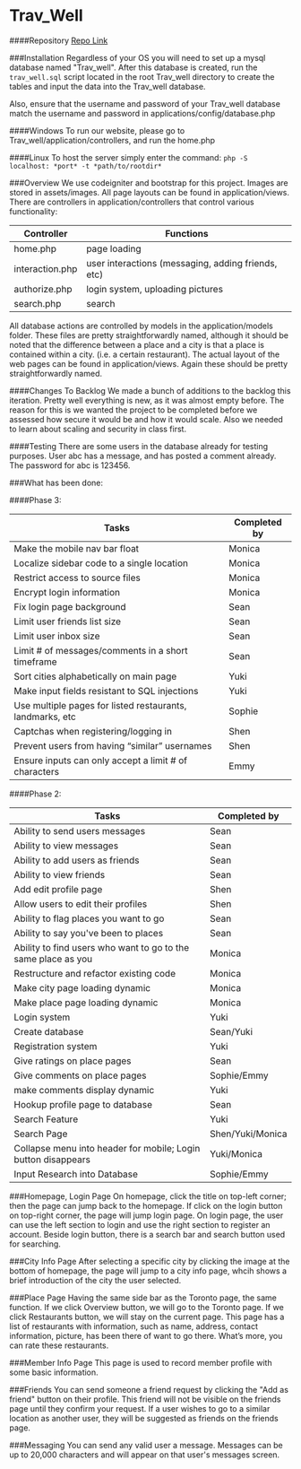 Trav_Well
=========

####Repository
[Repo Link](https://github.com/yuki1107/Trav_well)


###Installation
Regardless of your OS you will need to set up a mysql database named "Trav_well". After this database is created, run the `trav_well.sql` script located in the root Trav_well directory to create the tables and input the data into the Trav_well database.

Also, ensure that the username and password of your Trav_well database match the username and password in applications/config/database.php

####Windows
To run our website, please go to Trav_well/application/controllers, and run the home.php

####Linux
To host the server simply enter the command:
`php -S localhost: *port* -t *path/to/rootdir*`



###Overview
We use codeigniter and bootstrap for this project.
Images are stored in assets/images.
All page layouts can be found in application/views.
There are controllers in application/controllers that control various functionality:

| Controller      | Functions        |
|-----------------|------------------|
|   home.php      | page loading     |
| interaction.php | user interactions (messaging, adding friends, etc) |
| authorize.php   | login system, uploading pictures |
| search.php      | search           |

All database actions are controlled by models in the application/models folder. These files are pretty straightforwardly named, although it should be noted that the difference between a place and a city is that a place is contained within a city. (i.e. a certain restaurant).
The actual layout of the web pages can be found in application/views. Again these should be pretty straightforwardly named.

####Changes To Backlog
We made a bunch of additions to the backlog this iteration. Pretty well everything is new, as it was almost empty before. The reason for this is we wanted the project to be completed before we assessed how secure it would be and how it would scale. Also we needed to learn about scaling and security in class first.

####Testing
There are some users in the database already for testing purposes. User abc has a message, and has posted a comment already. The password for abc is 123456.

###What has been done:

####Phase 3:

| Tasks | Completed by |
|-------|--------------|
|Make the mobile nav bar float | Monica    |
|Localize sidebar code to a single location  | Monica |
|Restrict access to source files   | Monica |
|Encrypt login information     | Monica |
|Fix login page background      | Sean |
|Limit user friends list size    |Sean |
|Limit user inbox size       |Sean |
|Limit # of messages/comments in a short timeframe  |Sean |
|Sort cities alphabetically on main page     | Yuki|
|Make input fields resistant to SQL injections  | Yuki |
|Use multiple pages for listed restaurants, landmarks, etc | Sophie |
|Captchas when registering/logging in        | Shen |
|Prevent users from having “similar” usernames  | Shen |
|Ensure inputs can only accept a limit # of characters | Emmy |


####Phase 2:

|Tasks | Completed by |
|-----------------|------------------|
|Ability to send users messages |  Sean|
|Ability to view messages    |    Sean|
|Ability to add users as friends |    Sean|
|Ability to view friends |    Sean|
|Add edit profile page   |    Shen|
|Allow users to edit their profiles  |    Shen|
|Ability to flag places you want to go   |    Sean|
|Ability to say you've been to places    |    Sean|
|Ability to find users who want to go to the same place as you   |  Monica|
|Restructure and refactor existing code  |  Monica|
|Make city page loading dynamic  |  Monica|
|Make place page loading dynamic |  Monica|
|Login system    |    Yuki|
|Create database |   Sean/Yuki|
|Registration system |    Yuki|
|Give ratings on place pages |  Sean|
|Give comments on place pages    |  Sophie/Emmy|
|make comments display dynamic   |    Yuki|
|Hookup profile page to database |    Sean|
|Search Feature  |    Yuki|
|Search Page |    Shen/Yuki/Monica|
|Collapse menu into header for mobile; Login button disappears   |    Yuki/Monica|
|Input Research into Database    | Sophie/Emmy|


###Homepage, Login Page
On homepage, click the title on top-left corner; then the page can jump back to the homepage.
If click on the login button on top-right corner, the page will jump login page. On login page, the user can use the left section to login and use the right section to register an account.
Beside login button, there is a search bar and search button used for searching.

###City Info Page
After selecting a specific city by clicking the image at the bottom of homepage, the page will jump to a city info page, whcih shows a brief introduction of the city the user selected.

###Place Page
Having the same side bar as the Toronto page, the same function. If we click Overview button, we will go to the Toronto page. If we click Restaurants button, we will stay on the current page.
This page has a list of restaurants with information, such as name, address, contact information, picture, has been there of want to go there. What’s more, you can rate these restaurants.

###Member Info Page
This page is used to record member profile with some basic information.

###Friends
You can send someone a friend request by clicking the "Add as friend" button on their profile. This friend will not be visible on the friends page until they confirm your request.
If a user wishes to go to a similar location as another user, they will be suggested as friends on the friends page.

###Messaging
You can send any valid user a message. Messages can be up to 20,000 characters and will appear on that user's messages screen.
